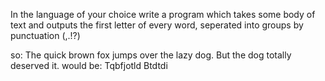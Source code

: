 In the language of your choice write a program which takes some body of
text and outputs the first letter of every word, seperated into groups by punctuation (,.!?)

so: The quick brown fox jumps over the lazy dog. But the dog totally deserved it.
would be: Tqbfjotld Btdtdi
